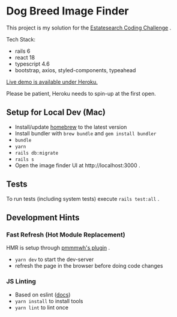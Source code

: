 # Dog Breed Image Finder

This project is my solution for the [Estatesearch Coding Challenge](doc/Estatesearch_Coding_Challenge_Instruction.pdf) .

Tech Stack:
- rails 6
- react 18
- typescript 4.6
- bootstrap, axios, styled-components, typeahead

[Live demo is available under Heroku.](https://popperur-db-image-finder.herokuapp.com/)

Please be patient, Heroku needs to spin-up at the first open. 

## Setup for Local Dev (Mac)

* Install/update [homebrew](https://brew.sh/) to the latest version
* Install bundler with `brew bundle` and `gem install bundler`
* `bundle`
* `yarn`
* `rails db:migrate`
* `rails s`
* Open the image finder UI at http://localhost:3000 .

## Tests

To run tests (including system tests) execute `rails test:all` . 

## Development Hints

### Fast Refresh (Hot Module Replacement)

HMR is setup through [pmmmwh's plugin](https://github.com/pmmmwh/react-refresh-webpack-plugin) .

* `yarn dev` to start the dev-server
* refresh the page in the browser before doing code changes

### JS Linting
* Based on eslint ([docs](https://eslint.org/))
* `yarn install` to install tools
* `yarn lint` to lint once

